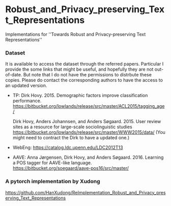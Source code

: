 # Robust_and_Privacy_preserving_Text_Representations

Implementations for ''Towards Robust and Privacy-preserving Text Representations''

### Dataset

It is available to access the dataset through the referred papers. Particular I provide the some links that might be useful, and hopefully they are not out-of-date. But note that I do not have the permissions to distrbute these copies. Please do contact the corresponding authors to have the access to an updated version.

- TP:
  Dirk Hovy. 2015. Demographic factors improve classification performance. 
  https://bitbucket.org/lowlands/release/src/master/ACL2015/tagging_age/
  
  Dirk Hovy, Anders Johannsen, and Anders Søgaard. 2015. User review sites as a resource for large-scale sociolinguistic studies
  https://bitbucket.org/lowlands/release/src/master/WWW2015/data/
  (You might need to contract the Dirk to have a updated one.)

- WebEng:
  https://catalog.ldc.upenn.edu/LDC2012T13

- AAVE:
  Anna Jørgensen, Dirk Hovy, and Anders Søgaard. 2016. Learning a POS tagger for AAVE-like language. 
  https://bitbucket.org/soegaard/aave-pos16/src/master/


### A pytorch implementation by Xudong
  
  https://github.com/HanXudong/ReImplementation_Robust_and_Privacy_preserving_Text_Representations
